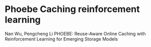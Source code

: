 
# Phoebe Caching reinforcement learning

Nan Wu, Pengcheng Li PHOEBE: Reuse-Aware Online Caching with Reinforcement Learning for Emerging Storage Models
